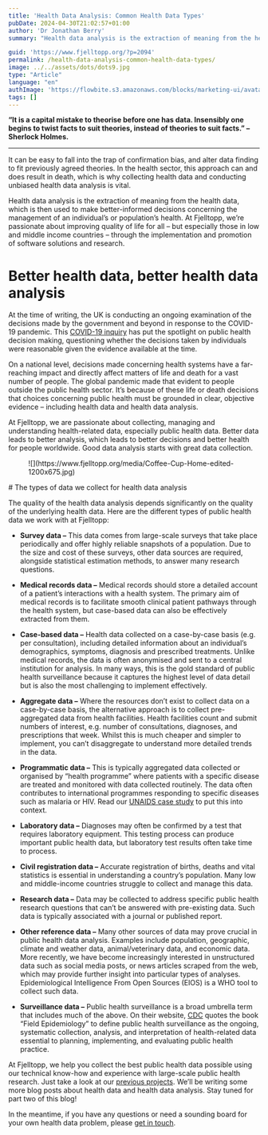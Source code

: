 ```yaml
---
title: 'Health Data Analysis: Common Health Data Types'
pubDate: 2024-04-30T21:02:57+01:00
author: 'Dr Jonathan Berry'
summary: "Health data analysis is the extraction of meaning from the health data, which is then used to make better-informed decisions concerning the management of an individual’s or population’s health.\_"

guid: 'https://www.fjelltopp.org/?p=2094'
permalink: /health-data-analysis-common-health-data-types/
image: ../../assets/dots/dots9.jpg
type: "Article"
language: "en"
authImage: 'https://flowbite.s3.amazonaws.com/blocks/marketing-ui/avatars/bonnie-green.png'
tags: []
---
```


**“It is a capital mistake to theorise before one has data. Insensibly one begins to twist facts to suit theories, instead of theories to suit facts.” – Sherlock Holmes.**

---

It can be easy to fall into the trap of confirmation bias, and alter data finding to fit previously agreed theories. In the health sector, this approach can and does result in death, which is why collecting health data and conducting unbiased health data analysis is vital.

Health data analysis is the extraction of meaning from the health data, which is then used to make better-informed decisions concerning the management of an individual’s or population’s health. At Fjelltopp, we’re passionate about improving quality of life for all – but especially those in low and middle income countries – through the implementation and promotion of software solutions and research.

# Better health data, better health data analysis

At the time of writing, the UK is conducting an ongoing examination of the decisions made by the government and beyond in response to the COVID-19 pandemic. This [COVID-19 inquiry](https://covid19.public-inquiry.uk/) has put the spotlight on public health decision making, questioning whether the decisions taken by individuals were reasonable given the evidence available at the time.

On a national level, decisions made concerning health systems have a far-reaching impact and directly affect matters of life and death for a vast number of people. The global pandemic made that evident to people outside the public health sector. It’s because of these life or death decisions that choices concerning public health must be grounded in clear, objective evidence – including health data and health data analysis.

At Fjelltopp, we are passionate about collecting, managing and understanding health-related data, especially public health data. Better data leads to better analysis, which leads to better decisions and better health for people worldwide. Good data analysis starts with great data collection.

<figure class="wp-block-image size-large">![](https://www.fjelltopp.org/media/Coffee-Cup-Home-edited-1200x675.jpg)</figure><div class="wp-block-columns is-layout-flex wp-container-core-columns-is-layout-2 wp-block-columns-is-layout-flex"><div class="wp-block-column is-layout-flow wp-block-column-is-layout-flow" style="flex-basis:33.33%"></div><div class="wp-block-column is-layout-flow wp-block-column-is-layout-flow" style="flex-basis:66.66%"></div></div># The types of data we collect for health data analysis

The quality of the health data analysis depends significantly on the quality of the underlying health data. Here are the different types of public health data we work with at Fjelltopp:

- **Survey data –** This data comes from large-scale surveys that take place periodically and offer highly reliable snapshots of a population. Due to the size and cost of these surveys, other data sources are required, alongside statistical estimation methods, to answer many research questions.

- **Medical records data –** Medical records should store a detailed account of a patient’s interactions with a health system. The primary aim of medical records is to facilitate smooth clinical patient pathways through the health system, but case-based data can also be effectively extracted from them.

- **Case-based data –** Health data collected on a case-by-case basis (e.g. per consultation), including detailed information about an individual’s demographics, symptoms, diagnosis and prescribed treatments. Unlike medical records, the data is often anonymised and sent to a central institution for analysis. In many ways, this is the gold standard of public health surveillance because it captures the highest level of data detail but is also the most challenging to implement effectively.

- **Aggregate data –** Where the resources don’t exist to collect data on a case-by-case basis, the alternative approach is to collect pre-aggregated data from health facilities. Health facilities count and submit numbers of interest, e.g. number of consultations, diagnoses, and prescriptions that week. Whilst this is much cheaper and simpler to implement, you can’t disaggregate to understand more detailed trends in the data.

- **Programmatic data –** This is typically aggregated data collected or organised by “health programme” where patients with a specific disease are treated and monitored with data collected routinely. The data often contributes to international programmes responding to specific diseases such as malaria or HIV. Read our [UNAIDS case study](https://www.fjelltopp.org/project/document-management-system-for-the-department-of-hiv-and-aids-malawi-moh/) to put this into context.

- **Laboratory data –** Diagnoses may often be confirmed by a test that requires laboratory equipment. This testing process can produce important public health data, but laboratory test results often take time to process.

- **Civil registration data –** Accurate registration of births, deaths and vital statistics is essential in understanding a country’s population. Many low and middle-income countries struggle to collect and manage this data.

- **Research data –** Data may be collected to address specific public health research questions that can’t be answered with pre-existing data. Such data is typically associated with a journal or published report.

- **Other reference data –** Many other sources of data may prove crucial in public health data analysis. Examples include population, geographic, climate and weather data, animal/veterinary data, and economic data. More recently, we have become increasingly interested in unstructured data such as social media posts, or news articles scraped from the web, which may provide further insight into particular types of analyses. Epidemiological Intelligence From Open Sources (EIOS) is a WHO tool to collect such data.

- **Surveillance data –** Public health surveillance is a broad umbrella term that includes much of the above. On their website, [CDC](https://www.cdc.gov/) quotes the book “Field Epidemiology” to define public health surveillance as the ongoing, systematic collection, analysis, and interpretation of health-related data essential to planning, implementing, and evaluating public health practice.

At Fjelltopp, we help you collect the best public health data possible using our technical know-how and experience with large-scale public health research. Just take a look at our [previous projects](https://www.fjelltopp.org/). We’ll be writing some more blog posts about health data and health data analysis. Stay tuned for part two of this blog!

  
In the meantime, if you have any questions or need a sounding board for your own health data problem, please [get in touch](https://www.fjelltopp.org/contact/).
